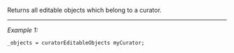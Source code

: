 Returns all editable objects which belong to a curator.


---
*Example 1:*
```sqf
_objects = curatorEditableObjects myCurator;
```